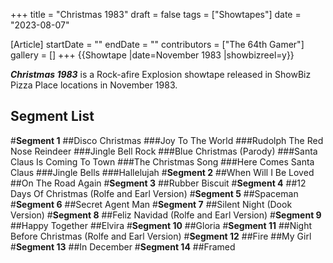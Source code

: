 +++
title = "Christmas 1983"
draft = false
tags = ["Showtapes"]
date = "2023-08-07"

[Article]
startDate = ""
endDate = ""
contributors = ["The 64th Gamer"]
gallery = []
+++
{{Showtape
|date=November 1983
|showbizreel=y}}

<b><i>Christmas 1983</b></i> is a Rock-afire Explosion showtape released in ShowBiz Pizza Place locations in November 1983.
<h2>Segment List</h2>
#<b>Segment 1</b>
##Disco Christmas
###Joy To The World
###Rudolph The Red Nose Reindeer
###Jingle Bell Rock
###Blue Christmas (Parody)
###Santa Claus Is Coming To Town
###The Christmas Song
###Here Comes Santa Claus
###Jingle Bells
###Hallelujah
#<b>Segment 2</b>
##When Will I Be Loved
##On The Road Again
#<b>Segment 3</b>
##Rubber Biscuit
#<b>Segment 4</b>
##12 Days Of Christmas (Rolfe and Earl Version)
#<b>Segment 5</b>
##Spaceman
#<b>Segment 6</b>
##Secret Agent Man
#<b>Segment 7</b>
##Silent Night (Dook Version)
#<b>Segment 8</b>
##Feliz Navidad (Rolfe and Earl Version)
#<b>Segment 9</b>
##Happy Together
##Elvira
#<b>Segment 10</b>
##Gloria
#<b>Segment 11</b>
##Night Before Christmas (Rolfe and Earl Version)
#<b>Segment 12</b>
##Fire
##My Girl
#<b>Segment 13</b>
##In December
#<b>Segment 14</b>
##Framed
